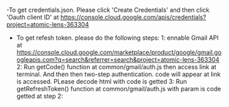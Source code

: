-To get credentials.json. Please click 'Create Credentials' and then click 'Oauth client ID' at https://console.cloud.google.com/apis/credentials?project=atomic-lens-363304

- To get refesh token. please do the following steps:
    1: ennable Gmail API at https://console.cloud.google.com/marketplace/product/google/gmail.googleapis.com?q=search&referrer=search&project=atomic-lens-363304
    2: Run getCode() function at common/gmail/auth.js then access link at terminal. And then 
then two-step authentication. code will appear at link is accessed. PLease decode html with code is getted
    3: Run getRefreshToken() function at common/gmail/auth.js with param is code getted at step 2: